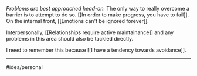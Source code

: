 *Problems are best approached head-on.* The only way to really overcome a barrier is to attempt to do so. [[In order to make progress, you have to fail]]. On the internal front, [[Emotions can't be ignored forever]]. 

Interpersonally, [[Relationships require active maintainance]] and any problems in this area should also be tackled directly. 

I need to remember this because [[I have a tendency towards avoidance]]. 

---
#idea/personal 
